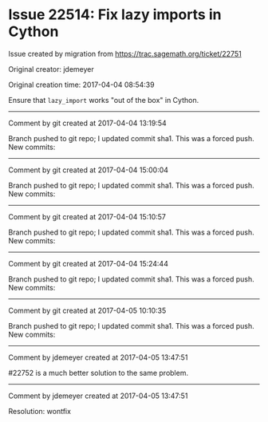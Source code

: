 # Issue 22514: Fix lazy imports in Cython

Issue created by migration from https://trac.sagemath.org/ticket/22751

Original creator: jdemeyer

Original creation time: 2017-04-04 08:54:39

Ensure that `lazy_import` works "out of the box" in Cython.


---

Comment by git created at 2017-04-04 13:19:54

Branch pushed to git repo; I updated commit sha1. This was a forced push. New commits:


---

Comment by git created at 2017-04-04 15:00:04

Branch pushed to git repo; I updated commit sha1. This was a forced push. New commits:


---

Comment by git created at 2017-04-04 15:10:57

Branch pushed to git repo; I updated commit sha1. This was a forced push. New commits:


---

Comment by git created at 2017-04-04 15:24:44

Branch pushed to git repo; I updated commit sha1. This was a forced push. New commits:


---

Comment by git created at 2017-04-05 10:10:35

Branch pushed to git repo; I updated commit sha1. This was a forced push. New commits:


---

Comment by jdemeyer created at 2017-04-05 13:47:51

#22752 is a much better solution to the same problem.


---

Comment by jdemeyer created at 2017-04-05 13:47:51

Resolution: wontfix
